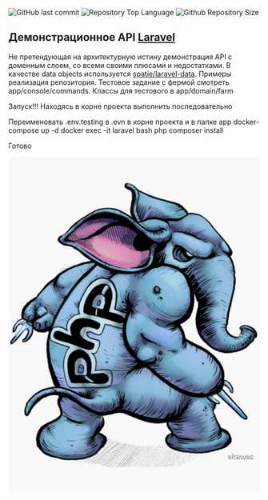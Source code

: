 ![GitHub last commit](https://img.shields.io/github/last-commit/pragmatic335/code-demonstration)
![Repository Top Language](https://img.shields.io/github/languages/top/pragmatic335/code-demonstration)
![Github Repository Size](https://img.shields.io/github/repo-size/pragmatic335/code-demonstration)

## Демонстрационное API [Laravel](https://laravel.com)

Не претендующая на архитектурную истину демонстрация API с доменным слоем, со всеми своими плюсами и недостатками.
В качестве data objects используется [spatie/laravel-data](https://spatie.be/docs/laravel-data/v4/introduction). Примеры реализация репозитория. Тестовое задание с фермой смотреть app/console/commands. Классы для тестового в app/domain/farm

Запуск!!!
Находясь в корне проекта выполнить последовательно

Переименовать .env.testing в .evn  в корне проекта и в папке app
docker-compose up -d
docker exec -it laravel bash
php composer install

Готово



<img src="./app/public/slonik.webp" alt="SLONYARA">

